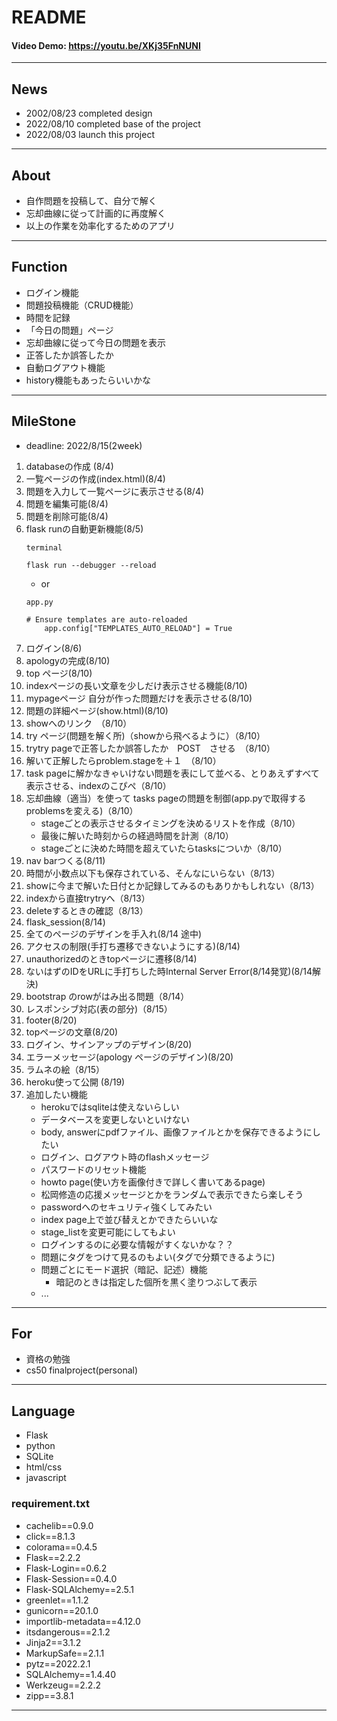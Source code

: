 # README
#### Video Demo: https://youtu.be/XKj35FnNUNI

---
## News
- 2002/08/23 completed design
- 2022/08/10 completed base of the project
- 2022/08/03 launch this project

---
## About

- 自作問題を投稿して、自分で解く
- 忘却曲線に従って計画的に再度解く
- 以上の作業を効率化するためのアプリ

---
## Function

- ログイン機能
- 問題投稿機能（CRUD機能）
- 時間を記録
- 「今日の問題」ページ
- 忘却曲線に従って今日の問題を表示
- 正答したか誤答したか
- 自動ログアウト機能
- history機能もあったらいいかな

---
## MileStone
- deadline: 2022/8/15(2week)

1. databaseの作成 (8/4)
1. 一覧ページの作成(index.html)(8/4)
1. 問題を入力して一覧ページに表示させる(8/4)
1. 問題を編集可能(8/4)
1. 問題を削除可能(8/4)
1. flask runの自動更新機能(8/5)
    ```
    terminal

    flask run --debugger --reload
    ```
    - or
    ```
    app.py

    # Ensure templates are auto-reloaded
        app.config["TEMPLATES_AUTO_RELOAD"] = True
    ```
1. ログイン(8/6)
1. apologyの完成(8/10)
1. top ページ(8/10)
1. indexページの長い文章を少しだけ表示させる機能(8/10)
1. mypageページ 自分が作った問題だけを表示させる(8/10)
1. 問題の詳細ページ(show.html)(8/10)
1. showへのリンク　（8/10）
1. try ページ(問題を解く所)（showから飛べるように）（8/10）
1. trytry pageで正答したか誤答したか　POST　させる　（8/10）
1. 解いて正解したらproblem.stageを＋１　（8/10）
1. task pageに解かなきゃいけない問題を表にして並べる、とりあえずすべて表示させる、indexのこぴぺ（8/10）
1. 忘却曲線（適当）を使って tasks pageの問題を制御(app.pyで取得するproblemsを変える)（8/10）
    - stageごとの表示させるタイミングを決めるリストを作成（8/10）
    - 最後に解いた時刻からの経過時間を計測（8/10）
    - stageごとに決めた時間を超えていたらtasksについか（8/10）
1. nav barつくる(8/11)
1. 時間が小数点以下も保存されている、そんなにいらない（8/13）
1. showに今まで解いた日付とか記録してみるのもありかもしれない（8/13）
1. indexから直接trytryへ（8/13）
1. deleteするときの確認（8/13）
1. flask_session(8/14)
1. 全てのページのデザインを手入れ(8/14 途中)
1. アクセスの制限(手打ち遷移できないようにする)(8/14)
1. unauthorizedのときtopページに遷移(8/14)
1. ないはずのIDをURLに手打ちした時Internal Server Error(8/14発覚)(8/14解決)
1. bootstrap のrowがはみ出る問題（8/14）
1. レスポンシブ対応(表の部分)（8/15）
1. footer(8/20)
1. topページの文章(8/20)
1. ログイン、サインアップのデザイン(8/20)
1. エラーメッセージ(apology ページのデザイン)(8/20)
1. ラムネの絵（8/15）
1. heroku使って公開 (8/19)
1. 追加したい機能
    - herokuではsqliteは使えないらしい
    - データベースを変更しないといけない
    - body, answerにpdfファイル、画像ファイルとかを保存できるようにしたい
    - ログイン、ログアウト時のflashメッセージ
    - パスワードのリセット機能
    - howto page(使い方を画像付きで詳しく書いてあるpage)
    - 松岡修造の応援メッセージとかをランダムで表示できたら楽しそう
    - passwordへのセキュリティ強くしてみたい
    - index page上で並び替えとかできたらいいな
    - stage_listを変更可能にしてもよい
    - ログインするのに必要な情報がすくないかな？？
    - 問題にタグをつけて見るのもよい(タグで分類できるように)
    - 問題ごとにモード選択（暗記、記述）機能
        - 暗記のときは指定した個所を黒く塗りつぶして表示
    - ...


---
## For

- 資格の勉強
- cs50 finalproject(personal)

---
## Language

- Flask
- python
- SQLite
- html/css
- javascript

### requirement.txt
- cachelib==0.9.0
- click==8.1.3
- colorama==0.4.5
- Flask==2.2.2
- Flask-Login==0.6.2
- Flask-Session==0.4.0
- Flask-SQLAlchemy==2.5.1
- greenlet==1.1.2
- gunicorn==20.1.0
- importlib-metadata==4.12.0
- itsdangerous==2.1.2
- Jinja2==3.1.2
- MarkupSafe==2.1.1
- pytz==2022.2.1
- SQLAlchemy==1.4.40
- Werkzeug==2.2.2
- zipp==3.8.1


---